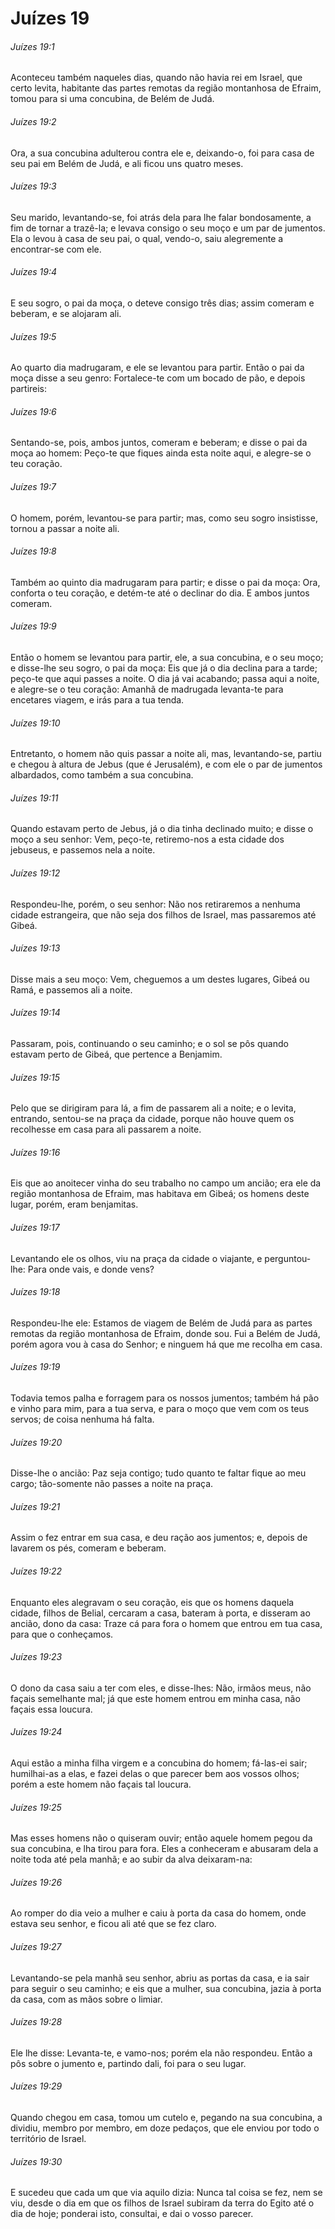 # Juízes 19

###### Juízes 19:1

Aconteceu também naqueles dias, quando não havia rei em Israel, que certo levita, habitante das partes remotas da região montanhosa de Efraim, tomou para si uma concubina, de Belém de Judá.

###### Juízes 19:2

Ora, a sua concubina adulterou contra ele e, deixando-o, foi para casa de seu pai em Belém de Judá, e ali ficou uns quatro meses.

###### Juízes 19:3

Seu marido, levantando-se, foi atrás dela para lhe falar bondosamente, a fim de tornar a trazê-la; e levava consigo o seu moço e um par de jumentos. Ela o levou à casa de seu pai, o qual, vendo-o, saiu alegremente a encontrar-se com ele.

###### Juízes 19:4

E seu sogro, o pai da moça, o deteve consigo três dias; assim comeram e beberam, e se alojaram ali.

###### Juízes 19:5

Ao quarto dia madrugaram, e ele se levantou para partir. Então o pai da moça disse a seu genro: Fortalece-te com um bocado de pão, e depois partireis:

###### Juízes 19:6

Sentando-se, pois, ambos juntos, comeram e beberam; e disse o pai da moça ao homem: Peço-te que fiques ainda esta noite aqui, e alegre-se o teu coração.

###### Juízes 19:7

O homem, porém, levantou-se para partir; mas, como seu sogro insistisse, tornou a passar a noite ali.

###### Juízes 19:8

Também ao quinto dia madrugaram para partir; e disse o pai da moça: Ora, conforta o teu coração, e detém-te até o declinar do dia. E ambos juntos comeram.

###### Juízes 19:9

Então o homem se levantou para partir, ele, a sua concubina, e o seu moço; e disse-lhe seu sogro, o pai da moça: Eis que já o dia declina para a tarde; peço-te que aqui passes a noite. O dia já vai acabando; passa aqui a noite, e alegre-se o teu coração: Amanhã de madrugada levanta-te para encetares viagem, e irás para a tua tenda.

###### Juízes 19:10

Entretanto, o homem não quis passar a noite ali, mas, levantando-se, partiu e chegou à altura de Jebus (que é Jerusalém), e com ele o par de jumentos albardados, como também a sua concubina.

###### Juízes 19:11

Quando estavam perto de Jebus, já o dia tinha declinado muito; e disse o moço a seu senhor: Vem, peço-te, retiremo-nos a esta cidade dos jebuseus, e passemos nela a noite.

###### Juízes 19:12

Respondeu-lhe, porém, o seu senhor: Não nos retiraremos a nenhuma cidade estrangeira, que não seja dos filhos de Israel, mas passaremos até Gibeá.

###### Juízes 19:13

Disse mais a seu moço: Vem, cheguemos a um destes lugares, Gibeá ou Ramá, e passemos ali a noite.

###### Juízes 19:14

Passaram, pois, continuando o seu caminho; e o sol se pôs quando estavam perto de Gibeá, que pertence a Benjamim.

###### Juízes 19:15

Pelo que se dirigiram para lá, a fim de passarem ali a noite; e o levita, entrando, sentou-se na praça da cidade, porque não houve quem os recolhesse em casa para ali passarem a noite.

###### Juízes 19:16

Eis que ao anoitecer vinha do seu trabalho no campo um ancião; era ele da região montanhosa de Efraim, mas habitava em Gibeá; os homens deste lugar, porém, eram benjamitas.

###### Juízes 19:17

Levantando ele os olhos, viu na praça da cidade o viajante, e perguntou-lhe: Para onde vais, e donde vens?

###### Juízes 19:18

Respondeu-lhe ele: Estamos de viagem de Belém de Judá para as partes remotas da região montanhosa de Efraim, donde sou. Fui a Belém de Judá, porém agora vou à casa do Senhor; e ninguem há que me recolha em casa.

###### Juízes 19:19

Todavia temos palha e forragem para os nossos jumentos; também há pão e vinho para mim, para a tua serva, e para o moço que vem com os teus servos; de coisa nenhuma há falta.

###### Juízes 19:20

Disse-lhe o ancião: Paz seja contigo; tudo quanto te faltar fique ao meu cargo; tão-somente não passes a noite na praça.

###### Juízes 19:21

Assim o fez entrar em sua casa, e deu ração aos jumentos; e, depois de lavarem os pés, comeram e beberam.

###### Juízes 19:22

Enquanto eles alegravam o seu coração, eis que os homens daquela cidade, filhos de Belial, cercaram a casa, bateram à porta, e disseram ao ancião, dono da casa: Traze cá para fora o homem que entrou em tua casa, para que o conheçamos.

###### Juízes 19:23

O dono da casa saiu a ter com eles, e disse-lhes: Não, irmãos meus, não façais semelhante mal; já que este homem entrou em minha casa, não façais essa loucura.

###### Juízes 19:24

Aqui estão a minha filha virgem e a concubina do homem; fá-las-ei sair; humilhai-as a elas, e fazei delas o que parecer bem aos vossos olhos; porém a este homem não façais tal loucura.

###### Juízes 19:25

Mas esses homens não o quiseram ouvir; então aquele homem pegou da sua concubina, e lha tirou para fora. Eles a conheceram e abusaram dela a noite toda até pela manhã; e ao subir da alva deixaram-na:

###### Juízes 19:26

Ao romper do dia veio a mulher e caiu à porta da casa do homem, onde estava seu senhor, e ficou ali até que se fez claro.

###### Juízes 19:27

Levantando-se pela manhã seu senhor, abriu as portas da casa, e ia sair para seguir o seu caminho; e eis que a mulher, sua concubina, jazia à porta da casa, com as mãos sobre o limiar.

###### Juízes 19:28

Ele lhe disse: Levanta-te, e vamo-nos; porém ela não respondeu. Então a pôs sobre o jumento e, partindo dali, foi para o seu lugar.

###### Juízes 19:29

Quando chegou em casa, tomou um cutelo e, pegando na sua concubina, a dividiu, membro por membro, em doze pedaços, que ele enviou por todo o território de Israel.

###### Juízes 19:30

E sucedeu que cada um que via aquilo dizia: Nunca tal coisa se fez, nem se viu, desde o dia em que os filhos de Israel subiram da terra do Egito até o dia de hoje; ponderai isto, consultai, e dai o vosso parecer.

